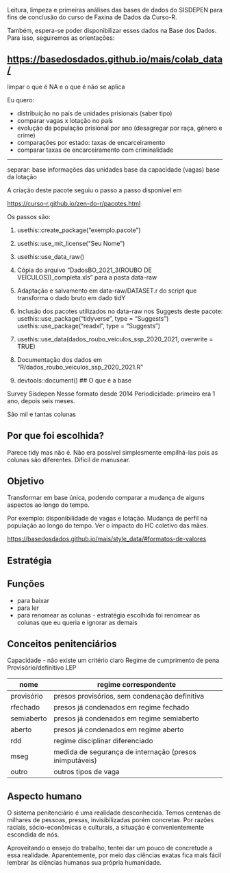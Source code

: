 
<!-- README.md is generated from README.Rmd. Please edit that file -->

Leitura, limpeza e primeiras análises das bases de dados do SISDEPEN
para fins de conclusão do curso de Faxina de Dados da Curso-R.

Também, espera-se poder disponibilizar esses dados na Base dos Dados.
Para isso, seguiremos as orientações:

## <https://basedosdados.github.io/mais/colab_data/>

limpar o que é NA e o que é não se aplica

Eu quero:

-   distribuição no país de unidades prisionais (saber tipo)
-   comparar vagas x lotação no país
-   evolução da população prisional por ano (desagregar por raça, gênero
    e crime)
-   comparações por estado: taxas de encarceiramento
-   comparar taxas de encarceiramento com criminalidade

------------------------------------------------------------------------

separar: base informações das unidades base da capacidade (vagas) base
da lotação

A criação deste pacote seguiu o passo a passo disponível em

<https://curso-r.github.io/zen-do-r/pacotes.html>

Os passos são:

1.  usethis::create\_package(“exemplo.pacote”)

2.  usethis::use\_mit\_license(“Seu Nome”)

3.  usethis::use\_data\_raw()

4.  Cópia do arquivo “DadosBO\_2021\_3(ROUBO DE
    VEÍCULOS))\_completa.xls” para a pasta data-raw

5.  Adaptação e salvamento em data-raw/DATASET.r do script que
    transforma o dado bruto em dado tidY

6.  Inclusão dos pacotes utilizados no data-raw nos Suggests deste
    pacote: usethis::use\_package(“tidyverse”, type = “Suggests”)
    usethis::use\_package(“readxl”, type = “Suggests”)

7.  usethis::use\_data(dados\_roubo\_veiculos\_ssp\_2020\_2021,
    overwrite = TRUE)

8.  Documentação dos dados em
    “R/dados\_roubo\_veiculos\_ssp\_2020\_2021.R”

9.  devtools::document() \#\# O que é a base

Survey Sisdepen Nesse formato desde 2014 Periodicidade: primeiro era 1
ano, depois seis meses.

São mil e tantas colunas

## Por que foi escolhida?

Parece tidy mas não é. Não era possível simplesmente empilhá-las pois as
colunas são diferentes. Difícil de manusear.

## Objetivo

Transformar em base única, podendo comparar a mudança de alguns aspectos
ao longo do tempo.

Por exemplo: disponibilidade de vagas e lotação. Mudança de perfil na
população ao longo do tempo. Ver o impacto do HC coletivo das mães.

<https://basedosdados.github.io/mais/style_data/#formatos-de-valores>

## Estratégia

## Funções

-   para baixar
-   para ler
-   para renomear as colunas - estratégia escolhida foi renomear as
    colunas que eu queria e ignorar as demais

## Conceitos penitenciários

Capacidade - não existe um critério claro Regime de cumprimento de pena
Provisório/definitivo LEP

| nome       | regime correspondente                                   |
|------------|---------------------------------------------------------|
| provisório | presos provisórios, sem condenação definitiva           |
| rfechado   | presos já condenados em regime fechado                  |
| semiaberto | presos já condenados em regime semiaberto               |
| aberto     | presos já condenados em regime aberto                   |
| rdd        | regime disciplinar diferenciado                         |
| mseg       | medida de segurança de internação (presos inimputáveis) |
| outro      | outros tipos de vaga                                    |

## Aspecto humano

O sistema penitenciário é uma realidade desconhecida. Temos centenas de
milhares de pessoas, presas, invisibilizadas porém concretas. Por razões
raciais, sócio-econômicas e culturais, a situação é convenientemente
escondida de nós.

Aproveitando o ensejo do trabalho, tentei dar um pouco de concretude a
essa realidade. Aparentemente, por meio das ciências exatas fica mais
fácil lembrar às ciências humanas sua própria humanidade.
